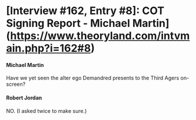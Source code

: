 # [Interview #162, Entry #8]: COT Signing Report - Michael Martin](https://www.theoryland.com/intvmain.php?i=162#8)

#### Michael Martin

Have we yet seen the alter ego Demandred presents to the Third Agers on-screen?

#### Robert Jordan

NO. (I asked twice to make sure.)


